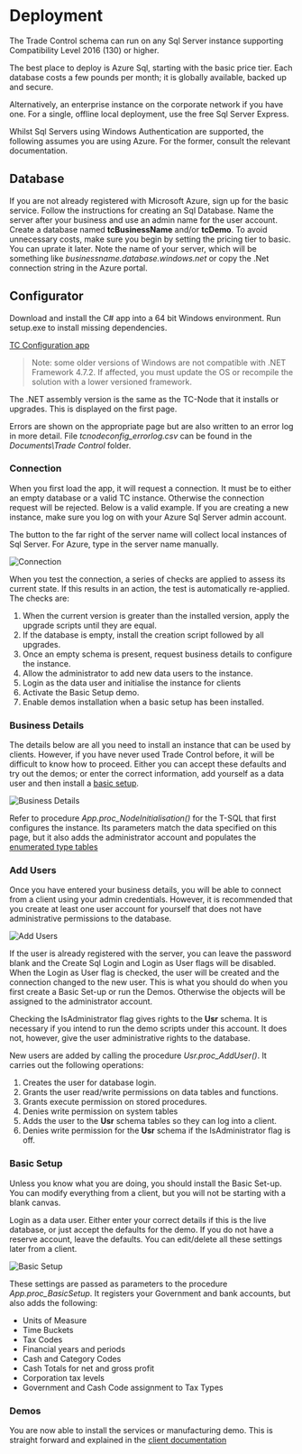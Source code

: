 # Deployment

The Trade Control schema can run on any Sql Server instance supporting Compatibility Level 2016 (130) or higher.

The best place to deploy is Azure Sql, starting with the basic price tier. Each database costs a few pounds per month; it is globally available, backed up and secure.

Alternatively, an enterprise instance on the corporate network if you have one.
For a single, offline local deployment, use the free Sql Server Express. 

Whilst Sql Servers using Windows Authentication are supported, the following assumes you are using Azure. For the former, consult the relevant documentation.

## Database

If you are not already registered with Microsoft Azure, sign up for the basic service. 
Follow the instructions for creating an Sql Database. Name the server after your business and use an admin name for the user account. Create a database named **tcBusinessName** and/or **tcDemo**.  To avoid unnecessary costs, make sure you begin by setting the pricing tier to basic. You can uprate it later. Note the name of your server, which will be something like _businessname.database.windows.net_ or copy the .Net connection string in the Azure portal.

## Configurator

Download and install the C# app into a 64 bit Windows environment. Run setup.exe to install missing dependencies.

[TC Configuration app](../src/installation/tcNodeConfigSetup.zip)

> Note: some older versions of Windows are not compatible with .NET Framework 4.7.2. If affected, you must update the OS or recompile the solution with a lower versioned framework. 

The .NET assembly version is the same as the TC-Node that it installs or upgrades. This is displayed on the first page.

Errors are shown on the appropriate page but are also written to an error log in more detail. File _tcnodeconfig_errorlog.csv_ can be found in the _Documents\Trade Control_ folder.

### Connection

When you first load the app, it will request a connection. It must be to either an empty database or a valid TC instance. Otherwise the connection request will be rejected. Below is a valid example. If you are creating a new instance, make sure you log on with your Azure Sql Server admin account.

The button to the far right of the server name will collect local instances of Sql Server. For Azure, type in the server name manually.

![Connection](../img/tc_config_connection.jpg)

When you test the connection, a series of checks are applied to assess its current state. If this results in an action, the test is automatically re-applied. The checks are:

1. When the current version is greater than the installed version, apply the upgrade scripts until they are equal.
2. If the database is empty, install the creation script followed by all upgrades.
3. Once an empty schema is present, request business details to configure the instance.
4. Allow the administrator to add new data users to the instance.
5. Login as the data user and initialise the instance for clients 
6. Activate the Basic Setup demo.
7. Enable demos installation when a basic setup has been installed.

### Business Details

The details below are all you need to install an instance that can be used by clients. However, if you have never used Trade Control before, it will be difficult to know how to proceed. Either you can accept these defaults and try out the demos; or enter the correct information, add yourself as a data user and then install a [basic setup](#basic-setup).

![Business Details](../img/tc_config_business_details.jpg)

Refer to procedure _App.proc_NodeInitialisation()_ for the T-SQL that first configures the instance. Its parameters match the data specified on this page, but it also adds the administrator account and populates the [enumerated type tables](tc_coding_practice.md)
 
### Add Users

Once you have entered your business details, you will be able to connect from a client using your admin credentials. However, it is recommended that you create at least one user account for yourself that does not have administrative permissions to the database. 

![Add Users](../img/tc_config_add_users.jpg)

If the user is already registered with the server, you can leave the password blank and the Create Sql Login and Login as User flags will be disabled. When the Login as User flag is checked, the user will be created and the connection changed to the new user. This is what you should do when you first create a Basic Set-up or run the Demos. Otherwise the objects will be assigned to the administrator account.

Checking the IsAdministrator flag gives rights to the **Usr** schema. It is necessary if you intend to run the demo scripts under this account. It does not, however, give the user administrative rights to the database.

New users are added by calling the procedure _Usr.proc_AddUser()_. It carries out the following operations:

1. Creates the user for database login.
2. Grants the user read/write permissions on data tables and functions. 
3. Grants execute permission on stored procedures.
4. Denies write permission on system tables
5. Adds the user to the **Usr** schema tables so they can log into a client. 
6. Denies write permission for the **Usr** schema if the IsAdministrator flag is off.

### Basic Setup

Unless you know what you are doing, you should install the Basic Set-up. You can modify everything from a client, but you will not be starting with a blank canvas.

Login as a data user. Either enter your correct details if this is the live database, or just accept the defaults for the demo. If you do not have a reserve account, leave the defaults. You can edit/delete all these settings later from a client.

![Basic Setup](../img/tc_config_basic_setup.jpg)

These settings are passed as parameters to the procedure _App.proc_BasicSetup_. It registers your Government and bank accounts, but also adds the following:

- Units of Measure
- Time Buckets
- Tax Codes
- Financial years and periods 
- Cash and Category Codes
- Cash Totals for net and gross profit
- Corporation tax levels
- Government and Cash Code assignment to Tax Types

### Demos

You are now able to install the services or manufacturing demo. This is straight forward and explained in the [client documentation](https://github.com/tradecontrol/tc-office)
